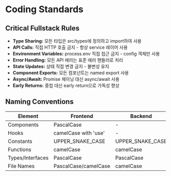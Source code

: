 # Coding Standards

## Critical Fullstack Rules
- **Type Sharing:** 모든 타입은 src/types에 정의하고 import하여 사용
- **API Calls:** 직접 HTTP 호출 금지 - 항상 service 레이어 사용
- **Environment Variables:** process.env 직접 접근 금지 - config 객체만 사용
- **Error Handling:** 모든 API 에러는 표준 에러 핸들러로 처리
- **State Updates:** 상태 직접 변경 금지 - 불변성 유지
- **Component Exports:** 모든 컴포넌트는 named export 사용
- **Async/Await:** Promise 체이닝 대신 async/await 사용
- **Early Returns:** 중첩 대신 early return으로 가독성 향상

## Naming Conventions

| Element | Frontend | Backend | Example |
|---------|----------|---------|---------|
| Components | PascalCase | - | `UserProfile.tsx` |
| Hooks | camelCase with 'use' | - | `useAuth.ts` |
| Constants | UPPER_SNAKE_CASE | UPPER_SNAKE_CASE | `MAX_RETRY_COUNT` |
| Functions | camelCase | camelCase | `getUserById()` |
| Types/Interfaces | PascalCase | PascalCase | `UserProfile` |
| File Names | PascalCase/camelCase | camelCase | `PostCard.tsx` |
